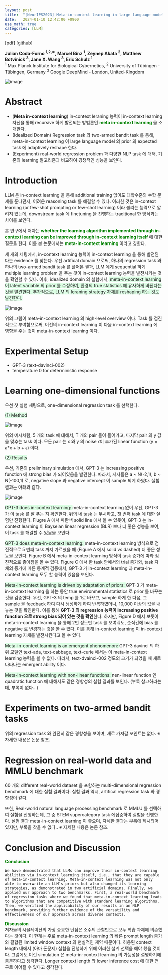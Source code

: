 ```yaml
---
layout: post
title:  "[NeurIPS2023] Meta-in-context learning in large language models"
date:   2024-01-10 12:42:00 +0900
use_math: true
categories: [LLM]
---
```


[[pdf]](https://openreview.net/pdf?id=sx0xpaO0za)
[[github]](https://github.com/yandachen/In-context-Tuning)

**Julian Coda-Forno <sup>1,2,∗</sup>, Marcel Binz <sup>1</sup>, Zeynep Akata <sup>2</sup>, Matthew Botvinick <sup>3</sup>, Jane X. Wang <sup>3</sup>, Eric Schulz <sup>1</sup>**
<br><sup>1</sup> Max Planck Institute for Biological Cybernetics, <sup>2</sup> University of Tübingen - Tübingen, Germany <sup>3</sup> Google DeepMind - London, United-Kingdom &emsp;

![image](https://github.com/yong1-kim/yong1-kim.github.io/assets/42200027/72321483-0834-465e-959d-1f2da731f4c4)

# Abstract
- (**Meta in-context learning**) in-context leraning 능력이 in-context learning 자신을 통해 recursive 하게 발전되는 방법론인 <span style='color:green;font-weight:bold'>  meta in-context learning </span> 을 소개한다. 
- (Idealized Domain) Regression task 와 two-armed bandit task 를 통해, meta-in-context learning 이 large language model 의 prior 의 expected task 에 adaptively reshape 한다.
- (Experiment) real-world regression problem 과 다양한 NLP task 에 대해, 기존의 learning 알고리즘과 비교하여 경쟁적인 성능을 보인다.

# Introduction
LLM 은 in-context learning 을 통해 additional training 없이도 대학수준의 수학 문제를 푼다던지, 어려운 reasoning task 를 해결할 수 있다. 이러한 것은 in-context learning (or few-shot prompting or few-shot learning) 이라 불리는 능력으로 알려져 있는데, downstream task 에 finetuning 을 진행하는 traditional 한 방식과는 차이를 보인다.

본 연구에서 저자는 <span style='color:green;font-weight:bold'>  whether the learning algorithm implemented through in-context learning can be improved through in-context learning itself  </span> 에 대한 질문을 한다.
이를 본 논문에서는 <span style='color:green;font-weight:bold'> meta-in-context learning </span> 이라고 칭한다.

세 개의 세팅에서, in-context learning 능력이 in-context learning 을 통해 발전된다는 evidence 를 찾는다.
우선 artifical domain 으로써, 하나의 regression task 와 하나의 two-armed bandit task 를 풀어본 결과, LLM 에게 sequential 하게 multiple learning problem 을 주는 것이 in-context learning 능력을 발전시키는 것을 확인할 수 있다.
이후, idealized domain 의 실험에서,<span style='background-color: #dcffe4'>  meta-in-context learning 이 latent variable 의 prior 를 수정하여, 환경의 true statistics 에 유사하게 바뀐다는 것을 발견한다. 추가적으로, LLM 의 leraning strategy 자체를 reshaping 하는 것도 발견한다. </span>

![image](https://github.com/yong1-kim/yong1-kim.github.io/assets/42200027/060dcf89-38c3-4ff7-a9a4-6257a9ffdc89)

위의 그림이 meta-in-context learning 의 high-level overview 이다.
Task 를 점진적으로 부여함으로써, 이전의 in-context learning 이 다음 in-context learning 에 영향을 주는 것이 meta-in-context learning 이다.

# Experimental Setup
- GPT-3 (text-davinci-002)
- temperature 0 for deterministic response

# Learning one-dimensional functions
우선 첫 실험 세팅으로, one-dimensional regression task 를 선택한다.

<span style='background-color: #dcffe4'> (1) Method </span>

![image](https://github.com/yong1-kim/yong1-kim.github.io/assets/42200027/c7e36cc4-bcd5-433a-8b8b-d1bc729eea2c)

위의 예시처럼, 5 개의 task 에 대해서, T 개의 pair 들이 들어가고, 마지막 pair 의 y 값을 맞추는 task 이다.
모든 pair 는 x 와 y 의 noise $\epsilon$이 추가된 linear function (y = a*x + b + $\epsilon$) 이다.

<span style='background-color: #dcffe4'> (2) Results </span>

우선, 기존의 preliminary simulation 에서, GPT-3 는 increasing positive function 에 strong bias 가 되어있음을 발견한다. 
따라서, 저자들은 a ~ N(-2,1), b ~ N(-100,1) 로, negative slope 과 negative intercept 이 sample 되게 하였다.
실험 결과는 아래와 같다.

![image](https://github.com/yong1-kim/yong1-kim.github.io/assets/42200027/418cce1d-12ac-4054-99bb-cc532d5fbc2c)

<span style='background-color: #dcffe4'> GPT-3 does in-context learning: </span> meta-in-context learning 없이 우선, GPT-3 가 이 task 를 잘 푸는 지 확인한다. 뒤의 네 task 는 무시하고, 첫 번째 task 에 대한 실험만 진행한다. </span> Fiugre A 에서 파란색 solid line 에서 볼 수 있듯이, GPT-3 는 in-context learning 이 Bayseian linear regression (BLR) 보다 더 좋은 성능을 보여, 이 task 를 해결할 수 있음을 보인다. 

<span style='background-color: #dcffe4'> GPT-3 does meta-in-context learning: </span> meta-in-context learning 방식으로 점진적으로 5 번째 task 까지 가르쳤을 때 (Figure A 에서 solid vs dashed) 더 좋은 성능을 보인다. Figure B 에서 meta-in-context learning 방식이 task 증가에 따라 점진적으로 좋아짐을 볼 수 있다. Figure C 에서 한 task 안에서의 trial 증가와, task 자체의 증가에 따른 통계적 검증에서, GPT-3 가 in-context learning 과 meta-in-context learning 모두 할 능력이 있음을 보인다.

<span style='background-color: #dcffe4'> Meta-in-context learning is driven by adaptation of priors: </span> GPT-3 가 meta-in-context learning 을 하는 동안 true environmental statistics 로 prior 를 바꾸는 것을 검증한다. 우선, GPT-3 의 temp 를 1로 바꾸고, sample 하게 한 다음, 그 sample 을 feedback 하여 다시 생성하게 하여 반복하였더니, 10,000 이상의 값을 내놓는 것을 확인한다. 이를  통해 **GPT-3 의 regression 능력이 increasing positive function 으로 strong bias 되어 있는 것을 확인**한다. 하지만, Figure D 에서 보듯이 meta-in-context learning 을 통해 2번 정도만 task 를 보여줘도, 순식간에 bias 를 negative 로 변경하는 것을 볼 수 있다. 이를 통해 in-context learning 이 in-context learning 자체를 발전시킨다고 볼 수 있다.

<span style='background-color: #dcffe4'> Meta-in-context learning is an emergent phenomenon:  </span> GPT-3 davinci 의 하위 모델인 text-ada, text-cabbage, text-curie 에서는 이 meta-in-context learning 능력을 볼 수 없다. 따라서, text-dvainci-002 정도의 크기가 되었을 때 새로 나타나는 emergent ability 이다.

<span style='background-color: #dcffe4'> Meta-in-context learning with non-linear functions: </span> nen-linear function 인 quadratic function 에 대해서도 같은 경향성의 실험 결과를 보인다. (부록 참고하라는데, 부록이 없다...) 

# Experiments on two-armed bandit tasks
위의 regression task 와 완전히 같은 경향성을 보이며, 새로 가져갈 포인트는 없다.
※ 자세한 내용은 논문 참조.

# Regression on real-world data and MMLU benchmark
60 개의 different real-world dataset 을 포함하는 multi-dimensional regression benchmark 에 대한 실험 결과이다.
실험 결과 역시, artifical regression task 와 경향성이 같다.

또한, Real-world natural language processing benchmark 로 MMLU 를 선택하여 실험을 진행하는데, 그 중 STEM supercategory task 에집중하여 실험을 진행한다. 실험 결과 meta-in-context learning 이 좋으며, 자세한 결과는 부록에 제시되어있지만, 부록을 찾을 수 없다..
※ 자세한 내용은 논문 참조.

# Conclusion and Discussion
<span style='color:green;font-weight:bold'> Conclusion </span>
<br>

```
We have demonstrated that LLMs can improve their in-context learning abilities via in-context learning itself, i.e., that they are capable of meta-in-context learning. Meta-in-context learning was not only able to overwrite an LLM’s priors but also changed its learning strategies, as demonstrated in two artificial domains. Finally, we applied our approach to two benchmarks. First, a real-world benchmark of regression tasks where we found that meta-in-context learning leads to algorithms that are competitive with standard learning algorithms. Then, we verified the applicability of our results in an NLP benchmark, providing further evidence of the versatility and effectiveness of our approach across diverse contexts.
```

<span style='color:green;font-weight:bold'> Discussion </span>
<br>
저자들의 시뮬레이션의 가장 중요한 단점은 소수의 관찰만으로 모두 학습 과제에 의존했다는 것이다. 이 한계는 주로 meta-in-context learning 의 빠른 prompt length 증가와 결합된 limited window context 의 현실적인 제약 때문이다. 허용된 context length 내에서 (아마 돈문제) 실험을 진행하기 위해 이러한 설계 선택을 해야 했을 것이다. 그럼에도 이런 simulation 은 meta-in-context learning 의 가능성을 설명하기에 충분하다고 생각한다. Longer context length 와 lower inference cost 에 대한 연구로 이어질 수 있다고 생각한다.
